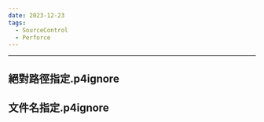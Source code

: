 ```yaml
---
date: 2023-12-23
tags:
  - SourceControl
  - Perforce
---
```

---
## 絕對路徑指定.p4ignore

## 文件名指定.p4ignore